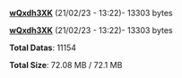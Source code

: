 [**wQxdh3XK**](/data/wQxdh3XK.txt) (21/02/23 - 13:22)- 13303 bytes

[**wQxdh3XK**](/data/wQxdh3XK.txt) (21/02/23 - 13:22)- 13303 bytes

**Total Datas**: 11154

**Total Size**: 72.08 MB / 72.1 MB